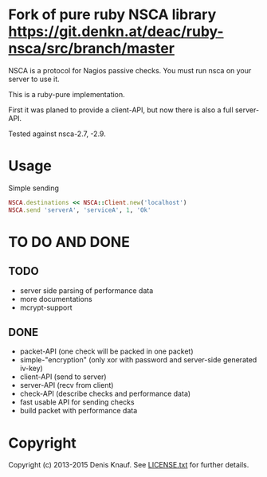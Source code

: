 Fork of pure ruby NSCA library https://git.denkn.at/deac/ruby-nsca/src/branch/master
======================

NSCA is a protocol for Nagios passive checks.
You must run nsca on your server to use it.

This is a ruby-pure implementation.

First it was planed to provide a client-API, but now there is also a full server-API.

Tested against nsca-2.7, -2.9.

Usage
=====

Simple sending

```ruby
NSCA.destinations << NSCA::Client.new('localhost')
NSCA.send 'serverA', 'serviceA', 1, 'Ok'
```

TO DO AND DONE
==============

TODO
----

* server side parsing of performance data
* more documentations
* mcrypt-support

DONE
----

* packet-API (one check will be packed in one packet)
* simple-"encryption" (only xor with password and server-side generated iv-key)
* client-API (send to server)
* server-API (recv from client)
* check-API (describe checks and performance data)
* fast usable API for sending checks
* build packet with performance data

Copyright
=========

Copyright (c) 2013-2015 Denis Knauf. See [LICENSE.txt](LICENSE.txt) for further details.
